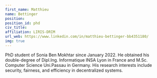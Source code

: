 ```yaml
---
first_name: Matthieu
name: Bettinger
position:
position_id: phd
civ_title:
affiliation: LIRIS-DRIM
url_web: https://www.linkedin.com/in/matthieu-bettinger-bb4351180/
img: true
---
```

PhD student of Sonia Ben Mokhtar since January 2022. He obtained his double-degree of Dipl.Ing. Informatique INSA Lyon in France and M.Sc. Computer Science Uni.Passau in Germany. His research interests include security, fairness, and efficiency in decentralized systems.